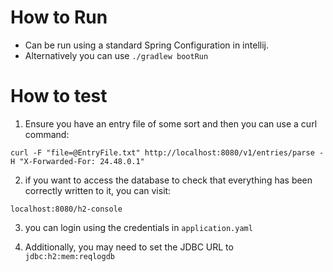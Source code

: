 
# How to Run
- Can be run using a standard Spring Configuration in intellij. 
- Alternatively you can use `./gradlew bootRun`

# How to test
1. Ensure you have an entry file of some sort and then you can use a curl command:

`curl -F "file=@EntryFile.txt" http://localhost:8080/v1/entries/parse -H "X-Forwarded-For: 24.48.0.1"`

2. if you want to access the database to check that everything has been correctly written to it, you can visit:

`localhost:8080/h2-console`

3. you can login using the credentials in `application.yaml`

4. Additionally, you may need to set the JDBC URL to `jdbc:h2:mem:reqlogdb`



